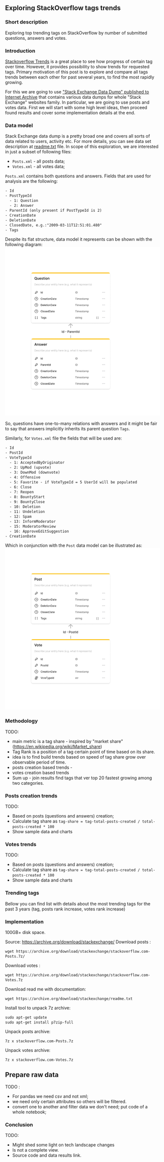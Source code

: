 ## Exploring StackOverflow tags trends

### Short description
Exploring top trending tags on StackOverflow by number of submitted questions, answers and votes.

### Introduction
[Stackoverflow Trends](https://insights.stackoverflow.com/trends) is a great place to see how progress of certain tag
over time. However, it provides possibility to show trends for requested tags. Primary motivation of this post is to
explore and compare all tags trends between each other for past several years, to find the most rapidly growing.

For this we are going to use ["Stack Exchange Data Dump" published to Internet Archive](https://archive.org/details/stackexchange)
that contains various data dumps for whole "Stack Exchange" websites family. In particular, we are going to use posts and votes data.
First we will start with some high level ideas, then proceed found results and cover some implementation details at the end.   

### Data model
Stack Exchange data dump is a pretty broad one and covers all sorts of data related to users, activity etc. 
For more details, you can see data set description at [readme.txt](https://ia904700.us.archive.org/6/items/stackexchange/readme.txt) file.
In scope of this exploration, we are interested in just a subset of following files:
- `Posts.xml` - all posts data;
- `Votes.xml` - all votes data;

`Posts.xml` contains both questions and answers. Fields that are used for analysis are the following:   
```
- Id 
- PostTypeId
  - 1: Question
  - 2: Answer
- ParentId (only present if PostTypeId is 2)
- CreationDate 
- DeletionDate
- ClosedDate, e.g.:"2009-03-11T12:51:01.480" 
- Tags
```
Despite its flat structure, data model it represents can be shown with the following diagram:
![](images/1_question_answer_model.png)

So, questions have one-to-many relations with answers and it might be fair to say that answers implicitly inherits 
its parent question `Tags`. 

Similarly, for `Votes.xml` file the fields that will be used are:
``` 
- Id 
- PostId 
- VoteTypeId
  - 1: AcceptedByOriginator
  - 2: UpMod (upvote)
  - 3: DownMod (downvote)
  - 4: Offensive
  - 5: Favorite - if VoteTypeId = 5 UserId will be populated
  - 6: Close
  - 7: Reopen
  - 8: BountyStart
  - 9: BountyClose
  - 10: Deletion
  - 11: Undeletion
  - 12: Spam
  - 13: InformModerator
  - 15: ModeratorReview
  - 16: ApproveEditSuggestion
- CreationDate
```
Which in conjunction with the `Post` data model can be illustrated as:  
![](images/2_post_vote_model.png)

### Methodology

TODO:
- main metric is a tag share - inspired by "market share" (https://en.wikipedia.org/wiki/Market_share)
- Tag Rank is a position of a tag certain point of time based on its share. 
- idea is to find build trends based on speed of tag share grow over observable period of time.
- posts creation based trends - 
- votes creation based trends
- Sum up - join results find tags that ver top 20 fastest growing among two categories. 


### Posts creation trends
TODO:
- Based on posts (questions and answers) creation;
- Calculate tag share as `tag-share = tag-total-posts-created / total-posts-created * 100`
- Show sample data and charts 

### Votes trends
TODO:
- Based on posts (questions and answers) creation;
- Calculate tag share as `tag-share = tag-total-posts-created / total-posts-created * 100`
- Show sample data and charts 

### Trending tags
Bellow you can find list with details about the most trending tags for the past 3 years (tag, posts rank increase, votes rank increase)

### Implementation

100GB+ disk space.

Source: https://archive.org/download/stackexchange/
Download posts :
```shell
wget https://archive.org/download/stackexchange/stackoverflow.com-Posts.7z/
```

Download votes :
```shell
wget https://archive.org/download/stackexchange/stackoverflow.com-Votes.7z
```

Download read me with documentation:
```shell
wget https://archive.org/download/stackexchange/readme.txt
```

Install tool to unpack 7z archive:
```shell
sudo apt-get update
sudo apt-get install p7zip-full
```

Unpack posts archive:
```shell
7z x stackoverflow.com-Posts.7z
```

Unpack votes archive:
```shell
7z x stackoverflow.com-Votes.7z
```

## Prepare raw data
TODO :
- For pandas we need csv and not xml;
- we need only certain attributes so others will be filtered.
- convert one to another and filter data we don't need;
  put code of a whole notebook;

### Conclusion
TODO:
- Might shed some light on tech landscape changes
- Is not a complete view.
- Source code and data results link.